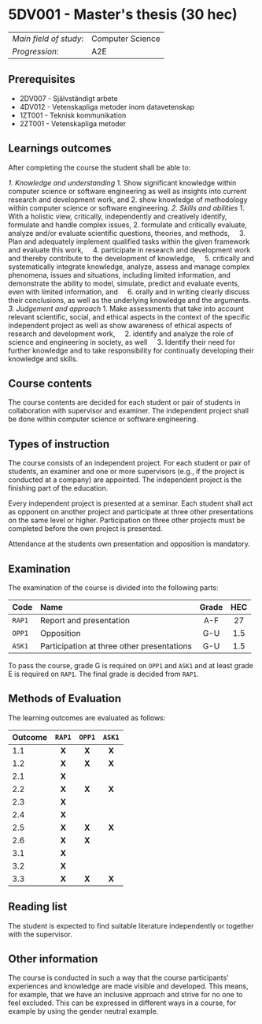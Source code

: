 # 5DV001 - Master's thesis (30 hec)

|     |     |
| --- | --- | 
| *Main field of study*: | Computer Science | 
| *Progression*: | A2E | 


## Prerequisites

- 2DV007 - Självständigt arbete
- 4DV012 - Vetenskapliga metoder inom datavetenskap
- 1ZT001 - Teknisk kommunikation
- 2ZT001 - Vetenskapliga metoder

## Learnings outcomes

After completing the course the student shall be able to:

*1. Knowledge and understanding*
	1. Show significant knowledge within computer science or software engineering as well as insights into current research and development work, and
	2. show knowledge of methodology within computer science or software engineering.
*2.	Skills and abilities*
	1. With a holistic view, critically, independently and creatively identify, formulate and handle complex issues,
	2. formulate and critically evaluate, analyze and/or evaluate scientific questions, theories, and methods,
    3. Plan and adequately implement qualified tasks within the given framework and evaluate this work,
    4. participate in research and development work and thereby contribute to the development of knowledge,
    5. critically and systematically integrate knowledge, analyze, assess and manage complex phenomena, issues and situations, including limited information, and demonstrate the ability to model, simulate, predict and evaluate events, even with limited information, and
    6. orally and in writing clearly discuss their conclusions, as well as the underlying knowledge and the arguments.
*3.	Judgement and approach*
	1. Make assessments that take into account relevant scientific, social, and ethical aspects in the context of the specific independent project as well as show awareness of ethical aspects of research and development work,
    2. identify and analyze the role of science and engineering in society, as well
    3. Identify their need for further knowledge and to take responsibility for continually developing their knowledge and skills.

## Course contents

The course contents are decided for each student or pair of students in collaboration with supervisor and examiner. The independent project shall be done within computer science or software engineering.

## Types of instruction

The course consists of an independent project. For each student or pair of students, an examiner and one or more supervisors (e.g., if the project is conducted at a company) are appointed. The independent project is the finishing part of the education.

Every independent project is presented at a seminar. Each student shall act as opponent on another project and participate at three other presentations on the same level or higher. Participation on three other projects must be completed before the own project is presented.

Attendance at the students own presentation and opposition is mandatory.

## Examination

The examination of the course is divided into the following parts:

| Code | Name             | Grade | HEC | 
| :--- | :-------------------- | :---: | :---: |
|`RAP1`| Report and presentation  | A-F   | 27    |  
|`OPP1`| Opposition            | G-U   | 1.5   |  
|`ASK1`| Participation at three other presentations           | G-U   | 1.5   | 

To pass the course, grade G is required on `OPP1` and `ASK1` and at least grade E is required on `RAP1`. The final grade is decided from `RAP1`.

## Methods of Evaluation

The learning outcomes are evaluated as follows:

| Outcome |`RAP1` |`OPP1` |`ASK1` |
| :--------- | :---: | :---: | :---: |
| 1.1        | **X** | **X** | **X** |
| 1.2        | **X** | **X** | **X** |
| 2.1        | **X** |       |       |
| 2.2        | **X** | **X** | **X** |
| 2.3        | **X** |       |       |
| 2.4        | **X** |       |       |
| 2.5        | **X** | **X** | **X** |
| 2.6        | **X** | **X** |       |
| 3.1        | **X** |       |       |
| 3.2        | **X** |       |       |
| 3.3        | **X** | **X** | **X** |
## Reading list

The student is expected to find suitable literature independently or together with the supervisor.

## Other information

The course is conducted in such a way that the course participants' experiences and knowledge are made visible and developed. This means, for example, that we have an inclusive approach and strive for no one to feel excluded. This can be expressed in different ways in a course, for example by using the gender neutral example.